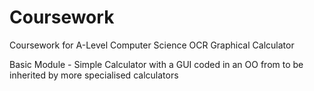 # Coursework #
Coursework for A-Level Computer Science OCR
Graphical Calculator

Basic Module - Simple Calculator with a GUI coded in an OO from to be inherited by more specialised 
calculators 